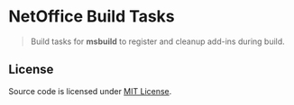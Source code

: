 # NetOffice Build Tasks

> Build tasks for **msbuild** to register and cleanup add-ins during build.


## License

Source code is licensed under [MIT License](LICENSE.txt).
